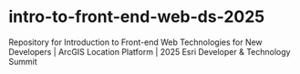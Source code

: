 # intro-to-front-end-web-ds-2025
Repository for Introduction to Front-end Web Technologies for New Developers | ArcGIS Location Platform | 2025 Esri Developer &amp; Technology Summit

